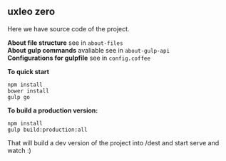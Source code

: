 ## uxleo zero

Here we have source code of the project.

**About file structure** see in `about-files`  
**About gulp commands** avaliable see in `about-gulp-api`  
**Configurations for gulpfile** see in `config.coffee`  

**To quick start**

```
npm install
bower install
gulp go
```

**To build a production version:**  

```
npm install
gulp build:production:all
```

That will build a dev version of the project into /dest and start serve and watch :)